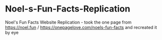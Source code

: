 # Noel-s-Fun-Facts-Replication
Noel's Fun Facts Website Replication - took the one page from https://noel.fun   /   https://onepagelove.com/noels-fun-facts and recreated it by eye
